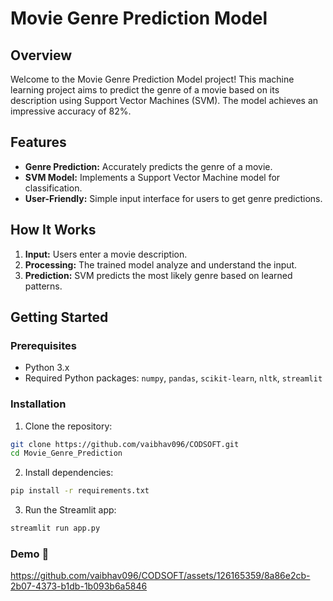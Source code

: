 # Movie Genre Prediction Model



## Overview

Welcome to the Movie Genre Prediction Model project! This machine learning project aims to predict the genre of a movie based on its description using  Support Vector Machines (SVM). The model achieves an impressive accuracy of 82%.

## Features

- **Genre Prediction:** Accurately predicts the genre of a movie.
- **SVM Model:** Implements a Support Vector Machine model for classification.
- **User-Friendly:** Simple input interface for users to get genre predictions.

## How It Works

1. **Input:** Users enter a movie description.
2. **Processing:** The trained model analyze and understand the input.
3. **Prediction:** SVM predicts the most likely genre based on learned patterns.

## Getting Started

### Prerequisites

- Python 3.x
- Required Python packages: `numpy`, `pandas`, `scikit-learn`, `nltk`, `streamlit`

### Installation

1. Clone the repository:

```bash
git clone https://github.com/vaibhav096/CODSOFT.git
cd Movie_Genre_Prediction
```

2. Install dependencies:

```bash
pip install -r requirements.txt
```
3. Run the Streamlit app:
```bash
streamlit run app.py
```
### Demo 🎥 

https://github.com/vaibhav096/CODSOFT/assets/126165359/8a86e2cb-2b07-4373-b1db-1b093b6a5846

